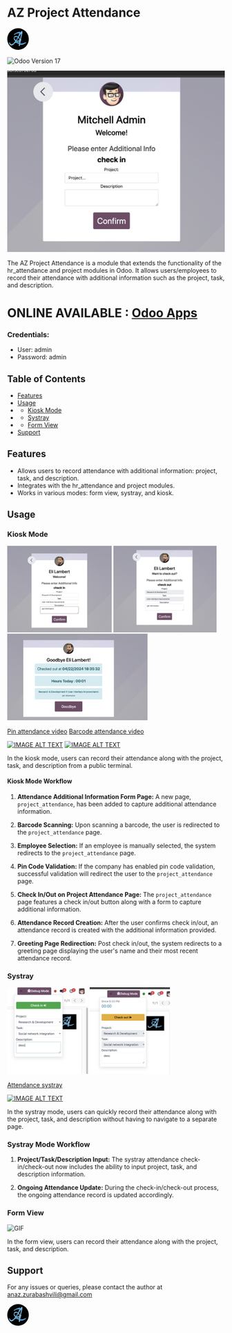 # AZ Project Attendance

<img src="az_project_attendance/static/description/icon.png" width="50" height="50" style="border-radius: 50%;">

![Odoo Version 17](https://img.shields.io/badge/odoo-17%20v-875A7B.svg)

![Icon](az_project_attendance/static/description/attendance.png)

The AZ Project Attendance is a module that extends the functionality of the hr_attendance and project modules in Odoo.
It allows users/employees to record their attendance with additional information such as the project, task, and
description.

# ONLINE AVAILABLE : <a href="https://5dba-46-49-48-30.ngrok-free.app">Odoo Apps</a>

### Credentials:

- User: admin
- Password: admin

## Table of Contents

- [Features](#features)
- [Usage](#usage)
-
    - [Kiosk Mode](#kiosk-mode)
-
    - [Systray](#systray)
-
    - [Form View](#form-view)
- [Support](#support)

## Features

- Allows users to record attendance with additional information: project, task, and description.
- Integrates with the hr_attendance and project modules.
- Works in various modes: form view, systray, and kiosk.

## Usage

### Kiosk Mode

<img src="az_project_attendance/static/description/kiosk_attendance_form_check_in.png" height="200">
<img src="az_project_attendance/static/description/kiosk_attendance_form_check_out.png" height="200">
<img src="az_project_attendance/static/description/kiosk_attendance_result.png" height="200">

<a href="https://youtu.be/8-F3J98MyzY">Pin attendance video</a>
<a href="https://youtu.be/kuhCqAieNDY">Barcode attendance video</a>

[![IMAGE ALT TEXT](http://img.youtube.com/vi/8-F3J98MyzY?si=nQUYyUW5Pv2V9pL-/0.jpg)](http://www.youtube.com/watch?v=8-F3J98MyzY?si=nQUYyUW5Pv2V9pL- "Kiosk Pin Attendance Video")
[![IMAGE ALT TEXT](http://img.youtube.com/vi/kuhCqAieNDY?si=hmuzL4vdgYYEaZaN/0.jpg)](http://www.youtube.com/watch?v=kuhCqAieNDY?si=hmuzL4vdgYYEaZaN "Kiosk Barcode Attendance Video")

In the kiosk mode, users can record their attendance along with the project, task, and description from a public
terminal.

#### Kiosk Mode Workflow

1. **Attendance Additional Information Form Page:** A new page, `project_attendance`, has been added to capture
   additional attendance information.

2. **Barcode Scanning:** Upon scanning a barcode, the user is redirected to the `project_attendance` page.

3. **Employee Selection:** If an employee is manually selected, the system redirects to the `project_attendance` page.

4. **Pin Code Validation:** If the company has enabled pin code validation, successful validation will redirect the user
   to the `project_attendance` page.

5. **Check In/Out on Project Attendance Page:** The `project_attendance` page features a check in/out button along with
   a form to capture additional information.

6. **Attendance Record Creation:** After the user confirms check in/out, an attendance record is created with the
   additional information provided.

7. **Greeting Page Redirection:** Post check in/out, the system redirects to a greeting page displaying the user's name
   and their most recent attendance record.

### Systray

<img src="az_project_attendance/static/description/attendance_systray_check_in.png" height="200">
<img src="az_project_attendance/static/description/attendance_systray_check_out.png" height="200">

<a href="https://youtu.be/8-F3J98MyzY">Attendance systray</a>

[![IMAGE ALT TEXT](http://img.youtube.com/vi/IkOsXxIZRaI?si=KsOV3EIYSGIcLJhS/0.jpg)](http://www.youtube.com/watch?v=IkOsXxIZRaI?si=KsOV3EIYSGIcLJhS "Systray Attendance Video")

In the systray mode, users can quickly record their attendance along with the project, task, and description without
having to navigate to a separate page.

### Systray Mode Workflow

1. **Project/Task/Description Input:** The systray attendance check-in/check-out now includes the ability to input project, task, and description information.

2. **Ongoing Attendance Update:** During the check-in/check-out process, the ongoing attendance record is updated accordingly.


### Form View

![GIF](az_project_attendance/static/description/attendance_form.gif)

In the form view, users can record their attendance along with the project, task, and description.

## Support

For any issues or queries, please contact the author at anaz.zurabashvili@gmail.com

<img src="az_project_attendance/static/description/icon.png" width="50" height="50" style="border-radius: 50%;">
